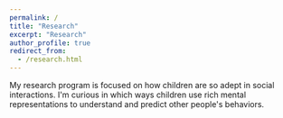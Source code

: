 ```yaml
---
permalink: /
title: "Research"
excerpt: "Research"
author_profile: true
redirect_from:
  - /research.html
---
```


My research program is focused on how children are so adept in social interactions. I'm curious in which ways children use rich mental representations to understand and predict other people's behaviors.
